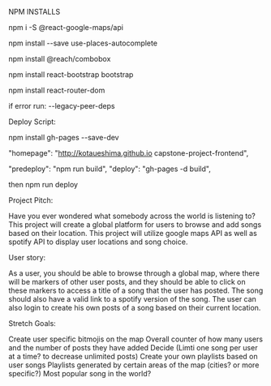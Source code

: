 NPM INSTALLS

npm i -S @react-google-maps/api

npm install --save use-places-autocomplete

npm install @reach/combobox

npm install react-bootstrap bootstrap

npm install react-router-dom

if error run: --legacy-peer-deps

Deploy Script:

npm install gh-pages --save-dev

"homepage": "http://kotaueshima.github.io capstone-project-frontend",

"predeploy": "npm run build",
"deploy": "gh-pages -d build",

then npm run deploy

Project Pitch:

Have you ever wondered what somebody across the world is listening to? This project will create a global platform for users to browse and add songs based on their location. This project will utilize google maps API as well as spotify API to display user locations and song choice.

User story:

As a user, you should be able to browse through a global map, where there will be markers of other user posts, and they should be able to click on these markers to access a title of a song that the user has posted. The song should also have a valid link to a spotify version of the song. The user can also login to create his own posts of a song based on their current location.

Stretch Goals:

Create user specific bitmojis on the map
Overall counter of how many users and the number of posts they have added
Decide (Limti one song per user at a time? to decrease unlimited posts)
Create your own playlists based on user songs
Playlists generated by certain areas of the map (cities? or more specific?)
Most popular song in the world?

